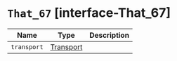 # `That_67` [interface-That_67]

| Name | Type | Description |
| - | - | - |
| `transport` | [Transport](./Transport.md) | &nbsp; |
